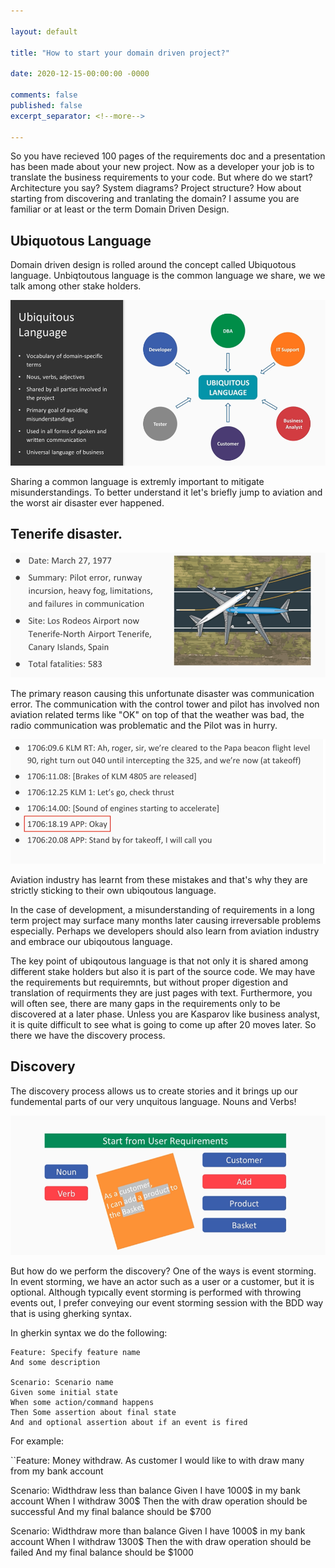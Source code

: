 ```yaml
---

layout: default

title: "How to start your domain driven project?"

date: 2020-12-15-00:00:00 -0000

comments: false
published: false
excerpt_separator: <!--more-->

---
```


So you have recieved 100 pages of the requirements doc and a presentation has been made about your new project. Now as a developer your job is to translate the business requirements
to your code. But where do we start? Architecture you say? System diagrams? Project structure? How about starting from discovering and tranlating the domain? I assume you are familiar
or at least or the term Domain Driven Design.

## Ubiquotous Language


Domain driven design is rolled around the concept called Ubiquotous language. Unbiqtoutous language is the common language we share, we we talk among other stake holders. 

![Ubiq-1](/assets/posts/2020-12-15-How-to-start-your-domain-driven-project/ubiq-1.png)
<!--more-->
Sharing a common language is extremly important to mitigate misunderstandings. To better understand it let's briefly jump to aviation and the worst air disaster ever happened.

## Tenerife disaster. 

![tenerife-1](/assets/posts/2020-12-15-How-to-start-your-domain-driven-project/tenerife-1.png)

The primary reason causing this unfortunate disaster was communication error. The communication with the control tower and pilot has involved non aviation related terms like "OK"
on top of that the weather was bad, the radio communication was problematic and the Pilot was in hurry. 


![tenerife-2](/assets/posts/2020-12-15-How-to-start-your-domain-driven-project/tenerife-cvr.png)

Aviation industry has learnt from these mistakes and that's why they are strictly sticking to their own ubiqoutous language. 

In the case of development, a misunderstanding of requirements in a long term project may surface many months later causing irreversable problems especially. Perhaps we
developers should also learn from aviation industry and embrace our ubiqoutous language.

The key point of ubiqoutous language is that not only it is shared among different stake holders but also it is part of the source code. 
We may have the requirements but requiremnts, but without proper digestion and translation of requirments they are just pages with text. Furthermore, you will often see, 
there are many gaps in the requirements only to be discovered at a later phase. Unless you are Kasparov like business analyst, it is quite difficult to see what is going to 
come up after 20 moves later. So there we have the discovery process. 

## Discovery 

The discovery process allows us to create stories and it brings up our fundemental parts of our very unquitous language. Nouns and Verbs! 

![ubiq-3](/assets/posts/2020-12-15-How-to-start-your-domain-driven-project/ubiq-3.png)

But how do we perform the discovery? One of the ways is event storming. In event storming, we have an actor such as a user or a customer, but it is optional. 
Although typıcally event storming is performed with throwing events out, I prefer conveying our event storming session with the BDD way that is using gherking syntax.

In gherkin syntax we do the following:

```gherkin
Feature: Specify feature name
And some description

Scenario: Scenario name
Given some initial state
When some action/command happens
Then Some assertion about final state
And and optional assertion about if an event is fired
```


For example:

``Feature: Money withdraw.
As customer I would like to with draw many from my bank account

Scenario: Widthdraw less than balance
Given I have 1000$ in my bank account
When I withdraw 300$ 
Then the with draw operation should be successful
And my final balance should be $700


Scenario: Widthdraw more than balance
Given I have 1000$ in my bank account
When I withdraw 1300$ 
Then the with draw operation should be failed
And my final balance should be $1000

